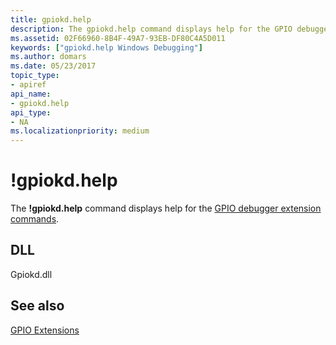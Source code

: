 ```yaml
---
title: gpiokd.help
description: The gpiokd.help command displays help for the GPIO debugger extension commands.
ms.assetid: 02F66960-8B4F-49A7-93EB-DF80C4A5D011
keywords: ["gpiokd.help Windows Debugging"]
ms.author: domars
ms.date: 05/23/2017
topic_type:
- apiref
api_name:
- gpiokd.help
api_type:
- NA
ms.localizationpriority: medium
---
```


# !gpiokd.help


The **!gpiokd.help** command displays help for the [GPIO debugger extension commands](gpio-extensions.md).

## <span id="DLL"></span><span id="dll"></span>DLL


Gpiokd.dll

## <span id="see_also"></span>See also


[GPIO Extensions](gpio-extensions.md)

 

 






